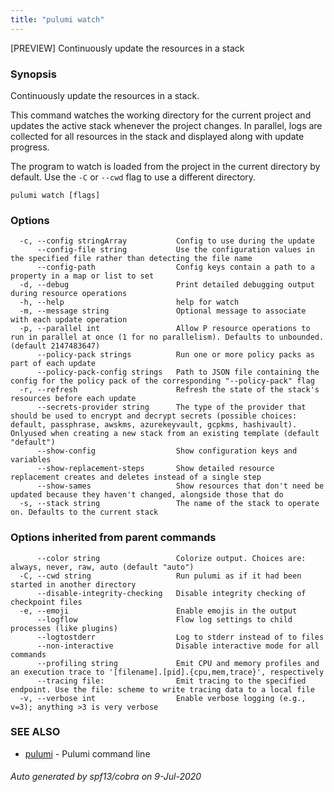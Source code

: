 ```yaml
---
title: "pulumi watch"
---
```




[PREVIEW] Continuously update the resources in a stack

### Synopsis

Continuously update the resources in a stack.

This command watches the working directory for the current project and updates the active stack whenever
the project changes.  In parallel, logs are collected for all resources in the stack and displayed along
with update progress.

The program to watch is loaded from the project in the current directory by default. Use the `-C` or
`--cwd` flag to use a different directory.

```
pulumi watch [flags]
```

### Options

```
  -c, --config stringArray           Config to use during the update
      --config-file string           Use the configuration values in the specified file rather than detecting the file name
      --config-path                  Config keys contain a path to a property in a map or list to set
  -d, --debug                        Print detailed debugging output during resource operations
  -h, --help                         help for watch
  -m, --message string               Optional message to associate with each update operation
  -p, --parallel int                 Allow P resource operations to run in parallel at once (1 for no parallelism). Defaults to unbounded. (default 2147483647)
      --policy-pack strings          Run one or more policy packs as part of each update
      --policy-pack-config strings   Path to JSON file containing the config for the policy pack of the corresponding "--policy-pack" flag
  -r, --refresh                      Refresh the state of the stack's resources before each update
      --secrets-provider string      The type of the provider that should be used to encrypt and decrypt secrets (possible choices: default, passphrase, awskms, azurekeyvault, gcpkms, hashivault). Onlyused when creating a new stack from an existing template (default "default")
      --show-config                  Show configuration keys and variables
      --show-replacement-steps       Show detailed resource replacement creates and deletes instead of a single step
      --show-sames                   Show resources that don't need be updated because they haven't changed, alongside those that do
  -s, --stack string                 The name of the stack to operate on. Defaults to the current stack
```

### Options inherited from parent commands

```
      --color string                 Colorize output. Choices are: always, never, raw, auto (default "auto")
  -C, --cwd string                   Run pulumi as if it had been started in another directory
      --disable-integrity-checking   Disable integrity checking of checkpoint files
  -e, --emoji                        Enable emojis in the output
      --logflow                      Flow log settings to child processes (like plugins)
      --logtostderr                  Log to stderr instead of to files
      --non-interactive              Disable interactive mode for all commands
      --profiling string             Emit CPU and memory profiles and an execution trace to '[filename].[pid].{cpu,mem,trace}', respectively
      --tracing file:                Emit tracing to the specified endpoint. Use the file: scheme to write tracing data to a local file
  -v, --verbose int                  Enable verbose logging (e.g., v=3); anything >3 is very verbose
```

### SEE ALSO

* [pulumi](/docs/reference/cli/pulumi/)	 - Pulumi command line

###### Auto generated by spf13/cobra on 9-Jul-2020
